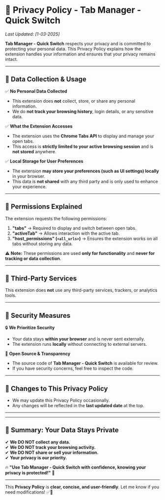 # **📜 Privacy Policy - Tab Manager - Quick Switch**  

_Last Updated: [1-03-2025]_  

**Tab Manager - Quick Switch** respects your privacy and is committed to protecting your personal data. This Privacy Policy explains how the extension handles your information and ensures that your privacy remains intact.  

---

## **🔹 Data Collection & Usage**  

✅ **No Personal Data Collected**  
- This extension does **not** collect, store, or share any personal information.  
- We do **not track your browsing history**, login details, or any sensitive data.  

✅ **What the Extension Accesses**  
- The extension uses the **Chrome Tabs API** to display and manage your open tabs.  
- This access is **strictly limited to your active browsing session** and is **not stored** anywhere.  

✅ **Local Storage for User Preferences**  
- The extension **may store your preferences (such as UI settings) locally** in your browser.  
- This data is **not shared** with any third party and is only used to enhance your experience.  

---

## **🔹 Permissions Explained**  

The extension requests the following permissions:  

1. **"tabs"** → Required to display and switch between open tabs.  
2. **"activeTab"** → Allows interaction with the active tab.  
3. **"host_permissions" (`<all_urls>`)** → Ensures the extension works on all tabs without storing any data.  

⚠️ **Note:** These permissions are used **only for functionality** and **never for tracking or data collection**.  

---

## **🔹 Third-Party Services**  
This extension does **not** use any third-party services, trackers, or analytics tools.  

---

## **🔹 Security Measures**  

🔒 **We Prioritize Security**  
- Your data stays **within your browser** and is never sent externally.  
- The extension runs **locally** without connecting to external servers.  

📌 **Open Source & Transparency**  
- The source code of **Tab Manager - Quick Switch** is available for review.  
- If you have security concerns, feel free to inspect the code.  

---

## **🔹 Changes to This Privacy Policy**  
- We may update this Privacy Policy occasionally.  
- Any changes will be reflected in the **last updated date** at the top.  

---

---

## **🔹 Summary: Your Data Stays Private**  

✔ **We DO NOT collect any data.**  
✔ **We DO NOT track your browsing activity.**  
✔ **We DO NOT share or sell your information.**  
✔ **Your privacy is our priority.**  

🔥 **"Use Tab Manager - Quick Switch with confidence, knowing your privacy is protected!"** 🚀  

---

This **Privacy Policy** is **clear, concise, and user-friendly**. Let me know if you need modifications! ✅🎯
